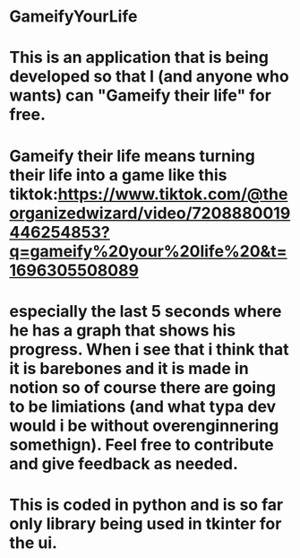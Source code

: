 # GameifyYourLife
# This is an application that is being developed so that I (and anyone who wants) can "Gameify their life" for free. 
# Gameify their life means turning their life into a game like this tiktok:https://www.tiktok.com/@theorganizedwizard/video/7208880019446254853?q=gameify%20your%20life%20&t=1696305508089
# especially the last 5 seconds where he has a graph that shows his progress. When i see that i think that it is barebones and it is made in notion so of course there are going to be limiations (and what typa dev would i be without overenginnering somethign). Feel free to contribute and give feedback as needed.



# This is coded in python and is so far only library being used in tkinter for the ui. 